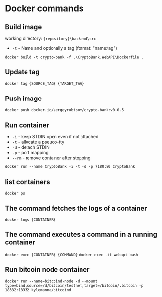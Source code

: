 # Docker commands

## Build image
working directory: `{repository}\backend\src`
- `-t` - Name and optionally a tag (format:  "name:tag")

`docker build -t crypto-bank -f .\CryptoBank.WebAPI\Dockerfile .`

## Update tag
`docker tag {SOURCE_TAG} {TARGET_TAG}`

## Push image
`docker push docker.io/sergeyrubtsov/crypto-bank:v0.0.5`

## Run container
- `-i` - keep STDIN open even if not attached
- `-t` - allocate a pseudo-tty
- `-d` - detach STDIN
- `-p` - port mapping
- `--rm` - remove container after stopping

`docker run --name CryptoBank -i -t -d -p 7180:80 CryptoBank`

## list containers
`docker ps`

## The command fetches the logs of a container
`docker logs {CONTAINER}`

## The command executes a command in a running container
`docker exec {CONTAINER} {COMMAND}`
`docker exec -it webapi bash`

## Run bitcoin node container
`docker run --name=bitcoind-node -d --mount type=bind,source=/d/bitcoin/testnet,target=/bitcoin/.bitcoin -p 18332:18332 kylemanna/bitcoind`

